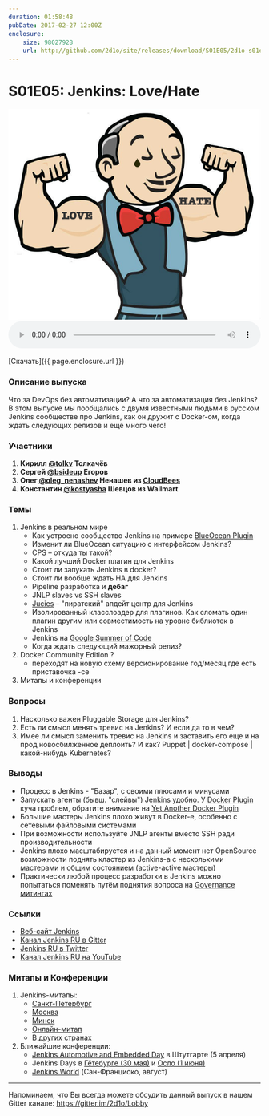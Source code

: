 ```yaml
---
duration: 01:58:48
pubDate: 2017-02-27 12:00Z
enclosure:
    size: 98027928
    url: http://github.com/2d1o/site/releases/download/S01E05/2d1o-s01e05.mp3
---
```

# S01E05: Jenkins: Love/Hate

<center>
<img src="s01e05/cover.png"></img>
</center>

<audio style="width: 100%" preload='auto' controls>
    <source src="{{ page.enclosure.url }}" />
</audio>

[Скачать]({{ page.enclosure.url }})

### Описание выпуска
Что за DevOps без автоматизации? А что за автоматизация без Jenkins? В этом выпуске мы пообщались с двумя известными людьми в русском Jenkins сообществе про Jenkins, как он дружит с Docker-ом, когда ждать следующих релизов и ещё много чего! 

### Участники

1. **Кирилл [@tolkv](https://twitter.com/tolkv) Толкачёв**
2. **Сергей [@bsideup](https://twitter.com/bsideup) Егоров**
3. **Олег [@oleg_nenashev](https://twitter.com/@oleg_nenashev) Ненашев из [CloudBees](https://www.cloudbees.com/)**
4. **Константин [@kostyasha](https://twitter.com/kostyasha) Шевцов из Wallmart**

### Темы

1. Jenkins в реальном мире
    * Как устроено сообщество Jenkins на примере [BlueOcean Plugin](https://jenkins.io/projects/blueocean/)
    * Изменит ли BlueOcean ситуацию с интерфейсом Jenkins?
    * CPS – откуда ты такой?
    * Какой лучший Docker плагин для Jenkins
    * Стоит ли запукать Jenkins в docker?
    * Стоит ли вообще ждать HA для Jenkins
    * Pipeline разработка и **дебаг**
    * JNLP slaves vs SSH slaves
    * [Jucies](https://github.com/jucies/releases) – "пиратский" апдейт центр для Jenkins
    * Изолированный класслоадер для плагинов. Как сломать один плагин другим или совместимость на уровне библиотек в Jenkins
    * Jenkins на [Google Summer of Code](https://developers.google.com/open-source/gsoc/)
    * Когда ждать следующий мажорный релиз?
2. Docker Community Edition ?
    * переходят на новую схему версионирование год/месяц где есть приставочка -ce
3. Митапы и конференции

### Вопросы

1. Насколько важен Pluggable Storage для Jenkins?
2. Есть ли смысл менять тревис на Jenkins? И если да то в чем?
3. Имее ли смысл заменить тревис на Jenkins и заставить его еще и на прод новосбилженное деплоить? И как? Puppet | docker-compose | какой-нибудь Kubernetes?

### Выводы

* Процесс в Jenkins - "Базар", с своими плюсами и минусами
* Запускать агенты (бывш. "слейвы") Jenkins удобно. У [Docker Plugin](https://plugins.jenkins.io/docker-plugin) куча проблем, обратите внимание на [Yet Another Docker Plugin](https://plugins.jenkins.io/yet-another-docker-plugin) 
* Большие мастеры Jenkins плохо живут в Docker-е, особенно с сетевыми файловыми системами
* При возможности используйте JNLP агенты вместо SSH ради производительности
* Jenkins плохо масштабируется и на данный момент нет OpenSource возможности поднять кластер из Jenkins-а с несколькими мастерами и общим состоянием (active-active мастеры)
* Практически любой процесс разработки в Jenkins можно попытаться поменять путём поднятия вопроса на [Governance митингах](https://wiki.jenkins-ci.org/display/JENKINS/Governance+Meeting+Agenda)

### Ссылки

* [Веб-сайт Jenkins](https://jenkins.io/)
* [Канал Jenkins RU в Gitter](https://gitter.im/jenkinsci-ru/public)
* [Jenkins RU в Twitter](https://twitter.com/jenkins_ru)
* [Канал Jenkins RU на YouTube](https://www.youtube.com/channel/UC_CD2vV4EXHgLK6hmCPCV3w)

### Митапы и Конференции

1. Jenkins-митапы:
    * [Санкт-Петербург](https://www.meetup.com/St-Petersburg-Jenkins-Meetup/)
    * [Москва](https://www.meetup.com/Moscow-Jenkins-Meetup/)
    * [Минск](https://www.meetup.com/Minsk-Jenkins-Meetup/)
    * [Онлайн-митап](https://www.meetup.com/Jenkins-online-meetup/)
    * [В других странах](https://www.meetup.com/pro/Jenkins/)
2. Ближайшие конференции:
    * [Jenkins Automotive and Embedded Day](http://www.cvent.com/events/jenkins-automotive-and-embedded-day/event-summary-d2f9773096a648339f6e486c120d344f.aspx) в Штутгарте (5 апреля)
    * Jenkins Days в [Гётебурге (30 мая)](http://www.code-conf.com/doj/doj-gbg/) и [Осло (1 июня)](http://www.code-conf.com/doj/doj-osl/)
    * [Jenkins World](https://www.cloudbees.com/jenkinsworld/home) (Сан-Франциско, август)

----
Напоминаем, что Вы всегда можете обсудить данный выпуск в нашем Gitter канале: https://gitter.im/2d1o/Lobby